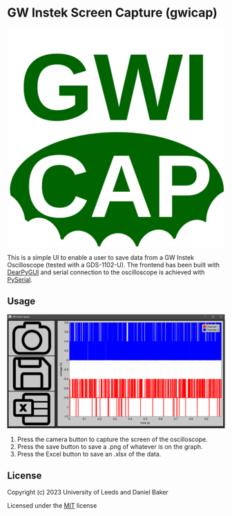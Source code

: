 # GW Instek Screen Capture (gwicap)

<p align="center">
  <picture align="center">
    <img alt="gwicap logo" src="https://github.com/danlindleybaker/gwicap/blob/65641639f573c77b75765065b707277fcf1ae35b/images/gwicap_logo.svg">
  </picture>
</p>

<!-- ![gwicap logo](https://github.com/danlindleybaker/gwicap/blob/65641639f573c77b75765065b707277fcf1ae35b/images/gwicap_logo.svg) -->

This is a simple UI to enable a user to save data from a GW Instek Oscilloscope (tested with a GDS-1102-U). The frontend has been built with [DearPyGUI](https://github.com/hoffstadt/DearPyGui) and serial connection to the oscilloscope is achieved with [PySerial](https://github.com/pyserial/pyserial).

## Usage

![Screenshot of gwicap's main window](https://github.com/danlindleybaker/gwicap/blob/02a95c1061c755dbcca644a47101a95cc749dedc/images/gwicap_screenshot.PNG)

1. Press the camera button to capture the screen of the oscilloscope. 
2. Press the save button to save a .png of whatever is on the graph. 
3. Press the Excel button to save an .xlsx of the data.

## License
Copyright (c) 2023 University of Leeds and Daniel Baker

Licensed under the [MIT](LICENSE) license